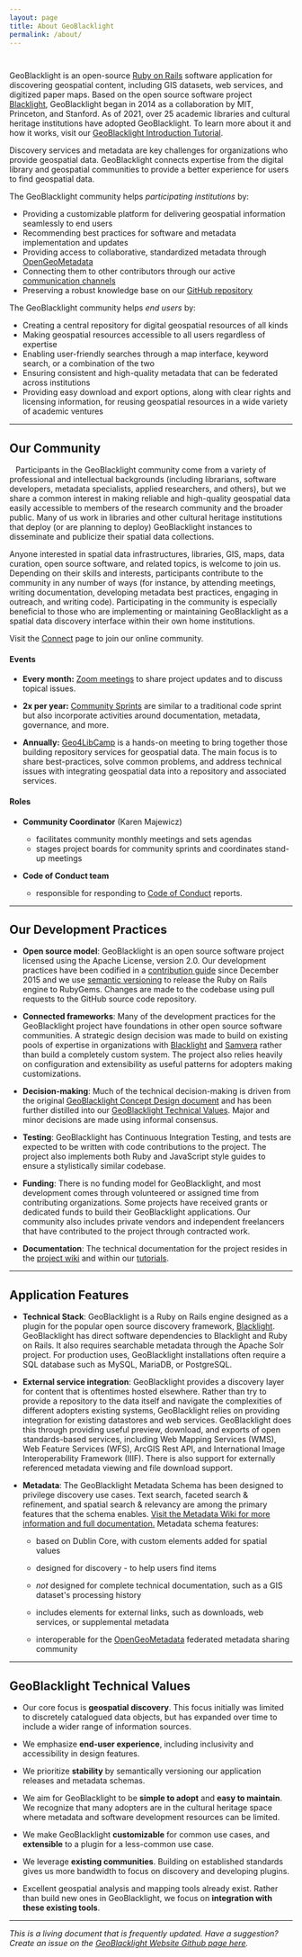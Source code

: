 ```yaml
---
layout: page
title: About GeoBlacklight
permalink: /about/
---
```


` `

GeoBlacklight is an open-source [Ruby on Rails](https://rubyonrails.org/) software application for discovering geospatial content, including GIS datasets, web services, and digitized paper maps. Based on the open source software project [Blacklight](https://projectblacklight.org/), GeoBlacklight began in 2014 as a collaboration by MIT, Princeton, and Stanford. As of 2021, over 25 academic libraries and cultural heritage institutions have adopted GeoBlacklight. To learn more about it and how it works, visit our [GeoBlacklight Introduction Tutorial](https://geoblacklight.org/tutorial/2015/02/09/geoblacklight-overview.html).

Discovery services and metadata are key challenges for organizations who provide geospatial data. GeoBlacklight connects expertise from the digital library and geospatial communities to provide a better experience for users to find geospatial data.

The GeoBlacklight community helps *participating institutions* by:
* Providing a customizable platform for delivering geospatial information seamlessly to end users
* Recommending best practices for software and metadata implementation and updates
* Providing access to collaborative, standardized metadata through [OpenGeoMetadata](https://github.com/OpenGeoMetadata)
* Connecting them to other contributors through our active [communication channels](https://geoblacklight.org/connect.html)
* Preserving a robust knowledge base on our [GitHub repository](https://github.com/geoblacklight/geoblacklight/wiki)

The GeoBlacklight community helps *end users* by:
* Creating a central repository for digital geospatial resources of all kinds
* Making geospatial resources accessible to all users regardless of expertise
* Enabling user-friendly searches through a map interface, keyword search, or a combination of the two
* Ensuring consistent and high-quality metadata that can be federated across institutions
* Providing easy download and export options, along with clear rights and licensing information, for reusing geospatial resources in a wide variety of academic ventures

**************************

Our Community
-------------
` `
Participants in the GeoBlacklight community come from a variety of professional and intellectual backgrounds (including librarians, software developers, metadata specialists, applied researchers, and others), but we share a common interest in making reliable and high-quality geospatial data easily accessible to members of the research community and the broader public. Many of us work in libraries and other cultural heritage institutions that deploy (or are planning to deploy) GeoBlacklight instances to disseminate and publicize their spatial data collections.

Anyone interested in spatial data infrastructures, libraries, GIS, maps, data curation, open source software, and related topics, is welcome to join us. Depending on their skills and interests, participants contribute to the community in any number of ways (for instance, by attending meetings, writing documentation, developing metadata best practices, engaging in outreach, and writing code). Participating in the community is especially beneficial to those who are implementing or maintaining GeoBlacklight as a spatial data discovery interface within their own home institutions.

Visit the [Connect](https://geoblacklight.org/connect.html) page to join our online community.

#### Events

- **Every month:** [Zoom meetings](https://z.umn.edu/gbl-meetings) to share project updates and to discuss topical issues.

- **2x per year:** [Community Sprints](/communitysprint.html) are similar to a traditional code sprint but also incorporate activities around documentation, metadata, governance, and more.

- **Annually:** [Geo4LibCamp](https://geo4libcamp.org/) is a hands-on meeting to bring together those building repository services for geospatial data. The main focus is to share best-practices, solve common problems, and address technical issues with integrating geospatial data into a repository and associated services.

#### Roles

- **Community Coordinator** (Karen Majewicz)

	- facilitates community monthly meetings and sets agendas
	- stages project boards for community sprints and coordinates stand-up meetings

- **Code of Conduct team**

	- responsible for responding to [Code of Conduct](https://github.com/geoblacklight/geoblacklight/blob/main/CODE_OF_CONDUCT.md) reports.

**************************

Our Development Practices
-------------------------

- **Open source model**: GeoBlacklight is an open source software project licensed using the Apache License, version 2.0. Our development practices have been codified in a [contribution guide](https://github.com/geoblacklight/geoblacklight/blob/main/CONTRIBUTING.md) since December 2015 and we use [semantic versioning](https://semver.org/) to release the Ruby on Rails engine to RubyGems. Changes are made to the codebase using pull requests to the GitHub source code repository.

- **Connected frameworks**: Many of the development practices for the GeoBlacklight project have foundations in other open source software communities. A strategic design decision was made to build on existing pools of expertise in organizations with [Blacklight](https://projectblacklight.org/) and [Samvera](https://samvera.org/) rather than build a completely custom system. The project also relies heavily on configuration and extensibility as useful patterns for adopters making customizations.

- **Decision-making**: Much of the technical decision-making is driven from the original [GeoBlacklight Concept Design document](https://geoblacklight.org/documents/GeoBlacklight%20Concept%20Design%20v0.3.3.pdf) and has been further distilled into our [GeoBlacklight Technical Values](#geoblacklight-technical-values). Major and minor decisions are made using informal consensus.

- **Testing**: GeoBlacklight has Continuous Integration Testing, and tests are expected to be written with code contributions to the project. The project also implements both Ruby and JavaScript style guides to ensure a stylistically similar codebase.

- **Funding**: There is no funding model for GeoBlacklight, and most development comes through volunteered or assigned time from contributing organizations. Some projects have received grants or dedicated funds to build their GeoBlacklight applications. Our community also includes private vendors and independent freelancers that have contributed to the project through contracted work.

- **Documentation**: The technical documentation for the project resides in the [project wiki](https://github.com/geoblacklight/geoblacklight/wiki) and within our [tutorials](https://geoblacklight.org/tutorials.html).

**************************

Application Features
--------------------

- **Technical Stack**: GeoBlacklight is a Ruby on Rails engine designed as a plugin for the popular open source discovery framework, [Blacklight](https://projectblacklight.org/). GeoBlacklight has direct software dependencies to Blacklight and Ruby on Rails. It also requires searchable metadata through the Apache Solr project. For production uses, GeoBlacklight installations often require a SQL database such as MySQL, MariaDB, or PostgreSQL. 

- **External service integration**: GeoBlacklight provides a discovery layer for content that is oftentimes hosted elsewhere. Rather than try to provide a repository to the data itself and navigate the complexities of different adopters existing systems, GeoBlacklight relies on providing integration for existing datastores and web services. GeoBlacklight does this through providing useful preview, download, and exports of open standards-based services, including Web Mapping Services (WMS), Web Feature Services (WFS), ArcGIS Rest API, and International Image Interoperability Framework (IIIF). There is also support for externally referenced metadata viewing and file download support.

- **Metadata**: The GeoBlacklight Metadata Schema has been designed to privilege discovery use cases. Text search, faceted search & refinement, and spatial search & relevancy are among the primary features that the schema enables. [Visit the Metadata Wiki for more information and full documentation.](https://github.com/geoblacklight/geoblacklight/wiki/GeoBlacklight-Metadata) Metadata schema features:

	- based on Dublin Core, with custom elements added for spatial values

	- designed for discovery - to help users find items

	- _not_ designed for complete technical documentation, such as a GIS dataset's processing history

	- includes elements for external links, such as downloads, web services, or supplemental metadata

	- interoperable for the [OpenGeoMetadata](https://github.com/OpenGeoMetadata) federated metadata sharing community

**************************

GeoBlacklight Technical Values
------------------------------

- Our core focus is **geospatial discovery**. This focus initially was limited to discretely catalogued data objects, but has expanded over time to include a wider range of information sources.

- We emphasize **end-user experience**, including inclusivity and accessibility in design features.

- We prioritize **stability** by semantically versioning our application releases and metadata schemas.

- We aim for GeoBlacklight to be **simple to adopt** and **easy to maintain**. We recognize that many adopters are in the cultural heritage space where metadata and software development resources can be limited.

- We make GeoBlacklight **customizable** for common use cases, and **extensible** to a plugin for a less-common use case.

- We leverage **existing communities**. Building on established standards gives us more bandwidth to focus on discovery and developing plugins.

- Excellent geospatial analysis and mapping tools already exist. Rather than build new ones in GeoBlacklight, we focus on **integration with these existing tools**.

**************************

*This is a living document that is frequently updated. Have a suggestion? Create an issue on the [GeoBlacklight Website Github page here](https://github.com/geoblacklight/geoblacklight.github.io/issues).*
